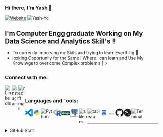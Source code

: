 ### Hi there, I'm Yash 👋

[![Website](https://img.shields.io/website?label=YC.com&style=for-the-badge&url=https%3A%2F%2FL.com)]()
<img src="https://komarev.com/ghpvc/?username=Yash-Yc&label=Profile%20views&color=0e75b6&style=flat" alt="Yash-Yc" />



## I'm Computer Engg graduate Working on My Data Science and Analytics Skill's !!

- I’m currently Imporving my Skils and trying to learn Everthing 🤣
- looking Opportunity for the Same [ Where I can learn and Use My Knowlwge to over come Complex problem's ] ⚡


### Connect with me:

[<img align="left" alt="LinkedIn" width="22px" src="https://cdn.jsdelivr.net/npm/simple-icons@v3/icons/linkedin.svg" />][linkedin]
[<img align="left" alt="Instagram" width="22px" src="https://cdn.jsdelivr.net/npm/simple-icons@v3/icons/instagram.svg" />][instagram]
[<img align="left" alt="rediffmail" width="22px" src="https://cdn.jsdelivr.net/npm/simple-icons@v3/icons/gmail.svg" />][rediffmail]


<br />

### Languages and Tools:

<img align="left" alt="Visual Studio Code" width="26px" src="https://raw.githubusercontent.com/github/explore/80688e429a7d4ef2fca1e82350fe8e3517d3494d/topics/visual-studio-code/visual-studio-code.png" />
<img align="left" alt="Python" width="26px" src="https://raw.githubusercontent.com/github/explore/80688e429a7d4ef2fca1e82350fe8e3517d3494d/topics/python/python.png" />
<img align="left" alt="Python" width="41px" src="https://img.shields.io/badge/-342B029.svg?&style=for-the-badge&logo=anaconda&logoColor=white" />
<img align="left" alt="R" width="26px" src="https://raw.githubusercontent.com/github/explore/80688e429a7d4ef2fca1e82350fe8e3517d3494d/topics/r/r.png" />
<img align="left" alt="django" width="30px" src="https://raw.githubusercontent.com/devicons/devicon/master/icons/django/django-original.svg" />
<img align="left" alt="postgresql" width="28px" src="https://raw.githubusercontent.com/devicons/devicon/master/icons/postgresql/postgresql-original-wordmark.svg" />
<img align="left" alt="sklearn" width="29px" src="https://upload.wikimedia.org/wikipedia/commons/0/05/Scikit_learn_logo_small.svg" />
<img align="left" alt="tableau" width="41px" src= "https://img.shields.io/badge/-E97627?style=for-the-badge&logo=Tableau&logoColor=white" />
<img align="left" alt="SQL" width="26px" src="https://raw.githubusercontent.com/github/explore/80688e429a7d4ef2fca1e82350fe8e3517d3494d/topics/sql/sql.png" />
<img align="left" alt="MySQL" width="26px" src="https://raw.githubusercontent.com/github/explore/80688e429a7d4ef2fca1e82350fe8e3517d3494d/topics/mysql/mysql.png" />
<img align="left" alt="GitHub" width="26px" src="https://raw.githubusercontent.com/github/explore/78df643247d429f6cc873026c0622819ad797942/topics/github/github.png" />
<img align="left" alt="Terminal" width="26px" src="https://raw.githubusercontent.com/github/explore/80688e429a7d4ef2fca1e82350fe8e3517d3494d/topics/terminal/terminal.png" />
<img align="left" alt="Terminal" width="41px" src="https://img.shields.io/badge/-217346?style=for-the-badge&logo=microsoft-excel" />

<br />
<br />

---
<details>
  <summary> GitHub Stats </summary>

  <img align="left" alt="Yash GitHub Stats" src="https://github-readme-stats.vercel.app/api?username=Yash-Yc&count_private=true" />

</details>




[rediffmail]: Chikane.yash@rediffmail.
[Gmail]: Chikane.yash143@gmail.com
[youtube]: https://youtube.com/
[instagram]: https://www.instagram.com/yashchikane_
[linkedin]: https://www.linkedin.com/in/yashchikane
